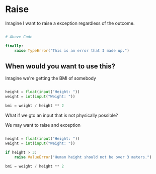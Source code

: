 # Raise

Imagine I want to raise a exception regardless of the outcome.

```python

# Above Code

finally:
    raise TypeError("This is an error that I made up.")

```

## When would you want to use this?

Imagine we're getting the BMI of somebody

```python

height = float(input("Height: "))
weight = int(input("Weight: "))

bmi = weight / height ** 2

```

What if we gto an input that is not physically possible?

We may want to raise and exception

```python

height = float(input("Height: "))
weight = int(input("Weight: "))

if height > 3:
    raise ValueError("Human height should not be over 3 meters.")

bmi = weight / height ** 2

```
